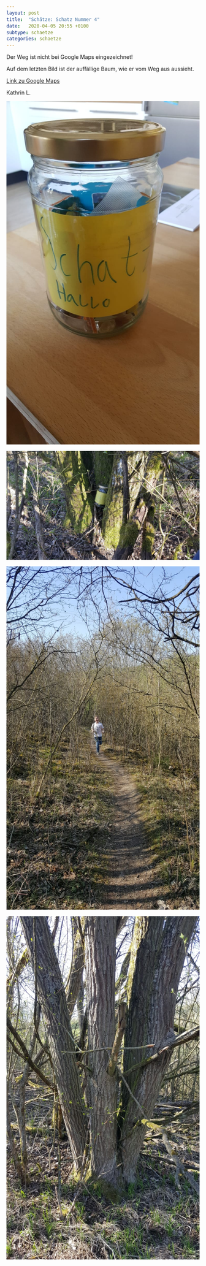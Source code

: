 ```yaml
---
layout: post
title:  "Schätze: Schatz Nummer 4"
date:   2020-04-05 20:55 +0100
subtype: schaetze
categories: schaetze
---
```


Der Weg ist nicht bei Google Maps eingezeichnet!

Auf dem letzten Bild ist der auffällige Baum, wie er vom Weg aus aussieht.

[Link zu Google Maps](https://maps.google.com/?q=49.769028,9.987426)

Kathrin L.

![Schatz 4](/images/SchatzNummer4_1.jpg)

![Schatz 4](/images/SchatzNummer4_2.jpg)

![Schatz 4](/images/SchatzNummer4_3.jpg)

![Schatz 4](/images/SchatzNummer4_4.jpg)